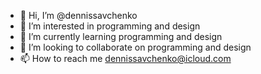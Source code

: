 - 👋 Hi, I’m @dennissavchenko
- 👀 I’m interested in programming and design
- 🌱 I’m currently learning programming and design
- 💞️ I’m looking to collaborate on programming and design
- 📫 How to reach me dennissavchenko@icloud.com

<!---
thedenissavchenko/thedenissavchenko is a ✨ special ✨ repository because its `README.md` (this file) appears on your GitHub profile.
You can click the Preview link to take a look at your changes.
--->
